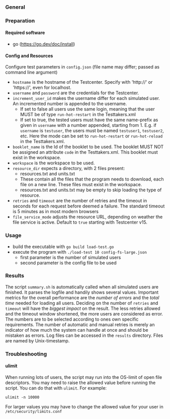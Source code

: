 ### General

### Preparation

#### Required software
- go (https://go.dev/doc/install)

#### Config and Resources
Configure test parameters in `config.json` (file name may differ; passed as command line argument)
  - `hostname` is the hostname of the Testcenter. Specify with 'http://' or 'https://', even for localhost.
  - `username` and `password` are the credentials for the Testcenter. 
  - `increment_user_id` makes the username differ for each simulated user. An incremented number is appended to the username.
    - If set to false all users use the same login, meaning that the user MUST be of type `run-hot-restart` in the Testtakers.xml
    - If set to true, the tested users must have the same name-prefix as given in `username` with a number appended, starting from 1.
      E.g. if `username` is `testuser`, the users must be named `testuser1`, `testuser2`, etc.
      Here the mode can be set to `run-hot-restart` or `run-hot-reload` in the Testtakers.xml.
  - `booklet_name` is the Id of the booklet to be used. The booklet MUST NOT be assigned an attribute `code` in the Testtakers.xml.
    This booklet must exist in the workspace.
  - `workspace` is the workspace to be used.
  - `resource_dir` expects a directory, with 2 files present:
    - resources.txt and units.txt
    - These contain all the files that the program needs to download, each file on a new line. These files must exist in the workspace.
    - resources.txt and units.txt may be empty to skip loading the type of resource.
  - `retries` and `timeout` are the number of retries and the timeout in seconds for each request before deemed a failure. The standard timeout is 5 minutes as in most modern browsers
  - `file_service_mode` adjusts the resource URL, depending on weather the file service is active. Default to `true` 
    starting with Testcenter v15.

### Usage
- build the executable with `go build load-test.go`
- execute the program with `./load-test 10 config-fs-large.json`
  - first parameter is the number of simulated users
  - second parameter is the config file to be used

### Results
The script `summary.sh` is automatically called when all simulated users are finished. It parses the logfile and handily shows
several values.
Important metrics for the overall performance are the *number of errors* and the *total time* needed for loading all users.
Deciding on the number of `retries` and `timeout` will have the *biggest impact* on the result. The less retries allowed and the timeout window shortened, the more users are considered as error. The numbers are to be selected according to ones own specific requirements.
The number of automatic and manual retries is merely an indicator of how much the system can handle at once and should be mistaken as errors.
Log files can be accessed in the `results` directory. Files are named by Unix-timestamp.

### Troubleshooting

#### ulimit
When running lots of users, the script may run into the OS-limit of open file descriptors.
You may need to raise the allowed value before running the script. You can do that with `ulimit`. For example:
```
ulimit -n 10000
```
For larger values you may have to change the allowed value for your user in `/etc/security/limits.conf`
